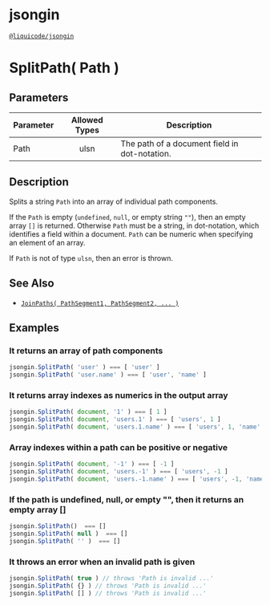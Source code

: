 # jsongin
[`@liquicode/jsongin`](https://github.com/liquicode/jsongin)


# SplitPath( Path )


## Parameters

| **Parameter** | **Allowed Types** | **Description**                          |
|---------------|:-----------------:|------------------------------------------|
| Path          |       ulsn        | The path of a document field in dot-notation.   |


## Description

Splits a string `Path` into an array of individual path components.

If the `Path` is empty (`undefined`, `null`, or empty string `""`), then an empty array `[]` is returned.
Otherwise `Path` must be a string, in dot-notation, which identifies a field within a document.
`Path` can be numeric when specifying an element of an array.

If `Path` is not of type `ulsn`, then an error is thrown.


## See Also

- [`JoinPaths( PathSegment1, PathSegment2, ... )`](./JoinPaths.md)


## Examples


### It returns an array of path components
```js
jsongin.SplitPath( 'user' ) === [ 'user' ]
jsongin.SplitPath( 'user.name' ) === [ 'user', 'name' ]
```

### It returns array indexes as numerics in the output array
```js
jsongin.SplitPath( document, '1' ) === [ 1 ]
jsongin.SplitPath( document, 'users.1' ) === [ 'users', 1 ]
jsongin.SplitPath( document, 'users.1.name' ) === [ 'users', 1, 'name' ]
```

### Array indexes within a path can be positive or negative
```js
jsongin.SplitPath( document, '-1' ) === [ -1 ]
jsongin.SplitPath( document, 'users.-1' ) === [ 'users', -1 ]
jsongin.SplitPath( document, 'users.-1.name' ) === [ 'users', -1, 'name' ]
```

### If the path is undefined, null, or empty "", then it returns an empty array []
```js
jsongin.SplitPath()  === []
jsongin.SplitPath( null )  === []
jsongin.SplitPath( '' )  === []
```

### It throws an error when an invalid path is given
```js
jsongin.SplitPath( true ) // throws 'Path is invalid ...'
jsongin.SplitPath( {} ) // throws 'Path is invalid ...'
jsongin.SplitPath( [] ) // throws 'Path is invalid ...'
```

